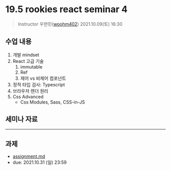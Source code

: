 19.5 rookies react seminar 4
================================

> Instructor 우현민([woohm402](https://github.com/woohm402))
> 2021.10.09(토) 16:30

## 수업 내용

1. 개발 mindset
2. React 고급 기술
   1. immutable
   2. Ref
   3. 제어 vs 비제어 컴포넌트
3. 정적 타입 검사: Typescript
4. 브라우저 렌더 원리
5. Css Advanced
   - Css Modules, Sass, CSS-in-JS

## 세미나 자료

------------------

## 과제
- [assignment.md](assignment.md)
- due: 2021.10.31 (일) 23:59
